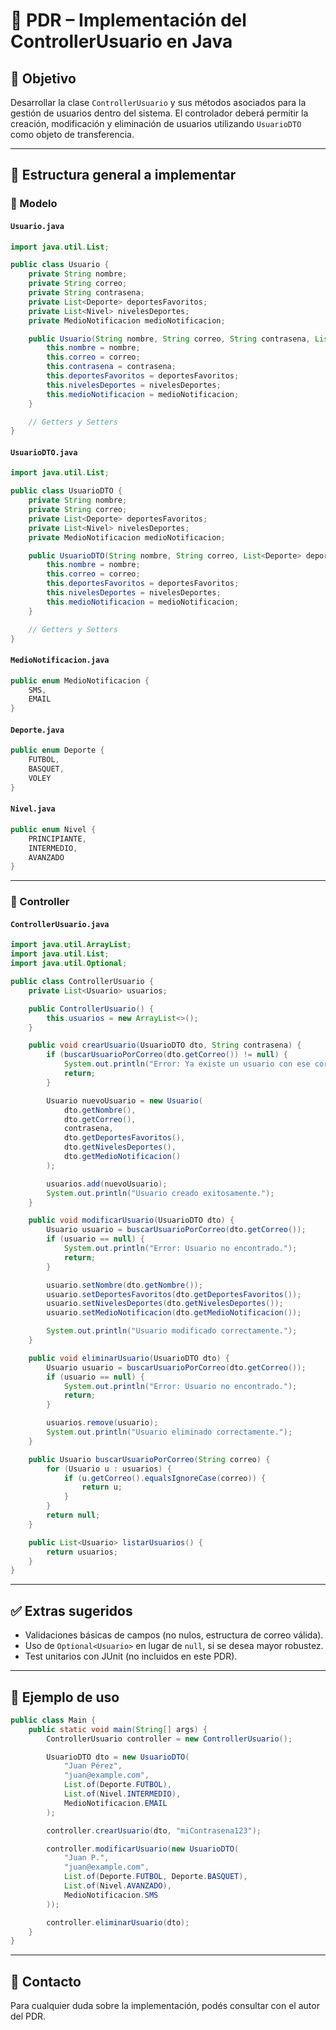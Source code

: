 # 🧾 PDR – Implementación del ControllerUsuario en Java

## 🎯 Objetivo

Desarrollar la clase `ControllerUsuario` y sus métodos asociados para la gestión de usuarios dentro del sistema. El controlador deberá permitir la creación, modificación y eliminación de usuarios utilizando `UsuarioDTO` como objeto de transferencia.

---

## 🧱 Estructura general a implementar

### 📁 Modelo

#### `Usuario.java`

```java
import java.util.List;

public class Usuario {
    private String nombre;
    private String correo;
    private String contrasena;
    private List<Deporte> deportesFavoritos;
    private List<Nivel> nivelesDeportes;
    private MedioNotificacion medioNotificacion;

    public Usuario(String nombre, String correo, String contrasena, List<Deporte> deportesFavoritos, List<Nivel> nivelesDeportes, MedioNotificacion medioNotificacion) {
        this.nombre = nombre;
        this.correo = correo;
        this.contrasena = contrasena;
        this.deportesFavoritos = deportesFavoritos;
        this.nivelesDeportes = nivelesDeportes;
        this.medioNotificacion = medioNotificacion;
    }

    // Getters y Setters
}
```

#### `UsuarioDTO.java`

```java
import java.util.List;

public class UsuarioDTO {
    private String nombre;
    private String correo;
    private List<Deporte> deportesFavoritos;
    private List<Nivel> nivelesDeportes;
    private MedioNotificacion medioNotificacion;

    public UsuarioDTO(String nombre, String correo, List<Deporte> deportesFavoritos, List<Nivel> nivelesDeportes, MedioNotificacion medioNotificacion) {
        this.nombre = nombre;
        this.correo = correo;
        this.deportesFavoritos = deportesFavoritos;
        this.nivelesDeportes = nivelesDeportes;
        this.medioNotificacion = medioNotificacion;
    }

    // Getters y Setters
}
```

#### `MedioNotificacion.java`

```java
public enum MedioNotificacion {
    SMS,
    EMAIL
}
```

#### `Deporte.java`

```java
public enum Deporte {
    FUTBOL,
    BASQUET,
    VOLEY
}
```

#### `Nivel.java`

```java
public enum Nivel {
    PRINCIPIANTE,
    INTERMEDIO,
    AVANZADO
}
```

---

### 📁 Controller

#### `ControllerUsuario.java`

```java
import java.util.ArrayList;
import java.util.List;
import java.util.Optional;

public class ControllerUsuario {
    private List<Usuario> usuarios;

    public ControllerUsuario() {
        this.usuarios = new ArrayList<>();
    }

    public void crearUsuario(UsuarioDTO dto, String contrasena) {
        if (buscarUsuarioPorCorreo(dto.getCorreo()) != null) {
            System.out.println("Error: Ya existe un usuario con ese correo.");
            return;
        }

        Usuario nuevoUsuario = new Usuario(
            dto.getNombre(),
            dto.getCorreo(),
            contrasena,
            dto.getDeportesFavoritos(),
            dto.getNivelesDeportes(),
            dto.getMedioNotificacion()
        );

        usuarios.add(nuevoUsuario);
        System.out.println("Usuario creado exitosamente.");
    }

    public void modificarUsuario(UsuarioDTO dto) {
        Usuario usuario = buscarUsuarioPorCorreo(dto.getCorreo());
        if (usuario == null) {
            System.out.println("Error: Usuario no encontrado.");
            return;
        }

        usuario.setNombre(dto.getNombre());
        usuario.setDeportesFavoritos(dto.getDeportesFavoritos());
        usuario.setNivelesDeportes(dto.getNivelesDeportes());
        usuario.setMedioNotificacion(dto.getMedioNotificacion());

        System.out.println("Usuario modificado correctamente.");
    }

    public void eliminarUsuario(UsuarioDTO dto) {
        Usuario usuario = buscarUsuarioPorCorreo(dto.getCorreo());
        if (usuario == null) {
            System.out.println("Error: Usuario no encontrado.");
            return;
        }

        usuarios.remove(usuario);
        System.out.println("Usuario eliminado correctamente.");
    }

    public Usuario buscarUsuarioPorCorreo(String correo) {
        for (Usuario u : usuarios) {
            if (u.getCorreo().equalsIgnoreCase(correo)) {
                return u;
            }
        }
        return null;
    }

    public List<Usuario> listarUsuarios() {
        return usuarios;
    }
}
```

---

## ✅ Extras sugeridos

- Validaciones básicas de campos (no nulos, estructura de correo válida).
- Uso de `Optional<Usuario>` en lugar de `null`, si se desea mayor robustez.
- Test unitarios con JUnit (no incluidos en este PDR).

---

## 🧪 Ejemplo de uso

```java
public class Main {
    public static void main(String[] args) {
        ControllerUsuario controller = new ControllerUsuario();

        UsuarioDTO dto = new UsuarioDTO(
            "Juan Pérez",
            "juan@example.com",
            List.of(Deporte.FUTBOL),
            List.of(Nivel.INTERMEDIO),
            MedioNotificacion.EMAIL
        );

        controller.crearUsuario(dto, "miContrasena123");

        controller.modificarUsuario(new UsuarioDTO(
            "Juan P.",
            "juan@example.com",
            List.of(Deporte.FUTBOL, Deporte.BASQUET),
            List.of(Nivel.AVANZADO),
            MedioNotificacion.SMS
        ));

        controller.eliminarUsuario(dto);
    }
}
```

---

## 📩 Contacto

Para cualquier duda sobre la implementación, podés consultar con el autor del PDR.
